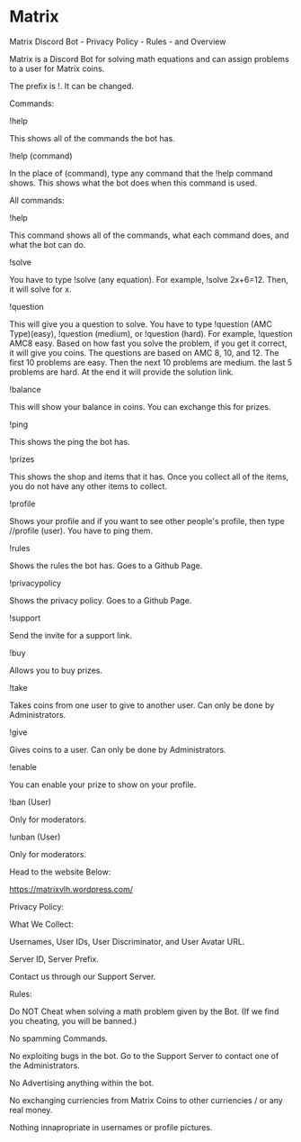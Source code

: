 # Matrix
Matrix Discord Bot - Privacy Policy - Rules - and Overview

Matrix is a Discord Bot for solving math equations and can assign problems to a user for Matrix coins.

The prefix is !. It can be changed.

Commands:

!help

This shows all of the commands the bot has.

!help (command)

In the place of (command), type any command that the !help command shows. This shows what the bot does when this command is used.

All commands:

!help

This command shows all of the commands, what each command does, and what the bot can do.

!solve

You have to type !solve (any equation). For example, !solve 2x+6=12. Then, it will solve for x.

!question

This will give you a question to solve. You have to type !question (AMC Type)(easy), !question (medium), or !question (hard). For example, !question AMC8 easy. Based on how fast you solve the problem, if you get it correct, it will give you coins. The questions are based on AMC 8, 10, and 12. The first 10 problems are easy. Then the next 10 problems are medium. the last 5 problems are hard. At the end it will provide the solution link.

!balance

This will show your balance in coins. You can exchange this for prizes.

!ping

This shows the ping the bot has.

!prizes

This shows the shop and items that it has. Once you collect all of the items, you do not have any other items to collect.

!profile

Shows your profile and if you want to see other people's profile, then type //profile (user). You have to ping them.

!rules

Shows the rules the bot has. Goes to a Github Page.

!privacypolicy

Shows the privacy policy. Goes to a Github Page.

!support

Send the invite for a support link.

!buy

Allows you to buy prizes.

!take

Takes coins from one user to give to another user. Can only be done by Administrators.

!give

Gives coins to a user. Can only be done by Administrators.

!enable

You can enable your prize to show on your profile.

!ban (User)

Only for moderators.

!unban (User)

Only for moderators.

Head to the website Below:

https://matrixvlh.wordpress.com/


Privacy Policy:

What We Collect:

Usernames, User IDs, User Discriminator, and User Avatar URL.

Server ID, Server Prefix.

Contact us through our Support Server.

Rules:

Do NOT Cheat when solving a math problem given by the Bot. (If we find you cheating, you will be banned.)

No spamming Commands.

No exploiting bugs in the bot. Go to the Support Server to contact one of the Administrators.

No Advertising anything within the bot.

No exchanging curriencies from Matrix Coins to other curriencies / or any real money.

Nothing innapropriate in usernames or profile pictures.
